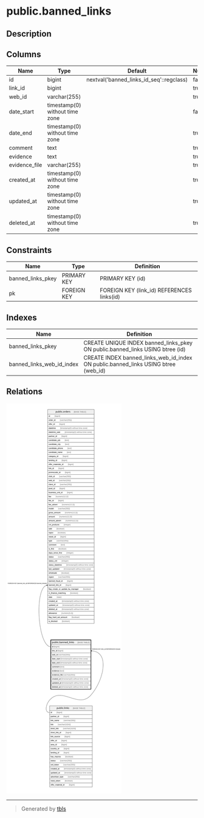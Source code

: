 # public.banned_links

## Description

## Columns

| Name | Type | Default | Nullable | Children | Parents | Comment |
| ---- | ---- | ------- | -------- | -------- | ------- | ------- |
| id | bigint | nextval('banned_links_id_seq'::regclass) | false | [public.orders](public.orders.md) |  |  |
| link_id | bigint |  | true |  | [public.links](public.links.md) |  |
| web_id | varchar(255) |  | true |  |  |  |
| date_start | timestamp(0) without time zone |  | false |  |  |  |
| date_end | timestamp(0) without time zone |  | true |  |  |  |
| comment | text |  | true |  |  |  |
| evidence | text |  | true |  |  |  |
| evidence_file | varchar(255) |  | true |  |  |  |
| created_at | timestamp(0) without time zone |  | true |  |  |  |
| updated_at | timestamp(0) without time zone |  | true |  |  |  |
| deleted_at | timestamp(0) without time zone |  | true |  |  |  |

## Constraints

| Name | Type | Definition |
| ---- | ---- | ---------- |
| banned_links_pkey | PRIMARY KEY | PRIMARY KEY (id) |
| pk | FOREIGN KEY | FOREIGN KEY (link_id) REFERENCES links(id) |

## Indexes

| Name | Definition |
| ---- | ---------- |
| banned_links_pkey | CREATE UNIQUE INDEX banned_links_pkey ON public.banned_links USING btree (id) |
| banned_links_web_id_index | CREATE INDEX banned_links_web_id_index ON public.banned_links USING btree (web_id) |

## Relations

![er](public.banned_links.svg)

---

> Generated by [tbls](https://github.com/k1LoW/tbls)
